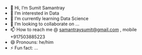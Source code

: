 - 👋 Hi, I’m Sumit Samantray
- 👀 I’m interested in Data 
- 🌱 I’m currently learning Data Science 
- 💞️ I’m looking to collaborate on ...
- 📫 How to reach me @ samantraysumit@gmail.com , mobile +917503885223
- 😄 Pronouns: he/him
- ⚡ Fun fact: ...

<!---
sumitsamantray/sumitsamantray is a ✨ special ✨ repository because its `README.md` (this file) appears on your GitHub profile.
You can click the Preview link to take a look at your changes.
--->
